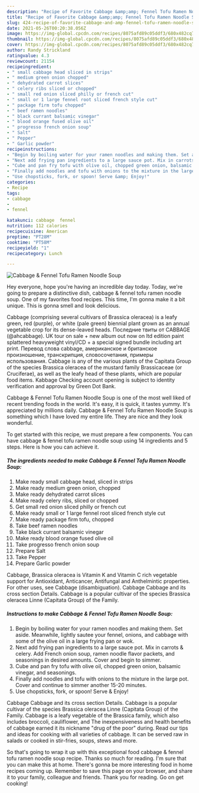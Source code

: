 ```yaml
---
description: "Recipe of Favorite Cabbage &amp;amp; Fennel Tofu Ramen Noodle Soup"
title: "Recipe of Favorite Cabbage &amp;amp; Fennel Tofu Ramen Noodle Soup"
slug: 424-recipe-of-favorite-cabbage-and-amp-fennel-tofu-ramen-noodle-soup
date: 2021-05-26T00:20:38.056Z
image: https://img-global.cpcdn.com/recipes/8075afd89c05ddf3/680x482cq70/cabbage-fennel-tofu-ramen-noodle-soup-recipe-main-photo.jpg
thumbnail: https://img-global.cpcdn.com/recipes/8075afd89c05ddf3/680x482cq70/cabbage-fennel-tofu-ramen-noodle-soup-recipe-main-photo.jpg
cover: https://img-global.cpcdn.com/recipes/8075afd89c05ddf3/680x482cq70/cabbage-fennel-tofu-ramen-noodle-soup-recipe-main-photo.jpg
author: Randy Strickland
ratingvalue: 4.3
reviewcount: 21154
recipeingredient:
- " small cabbage head sliced in strips"
- " medium green onion chopped"
- " dehydrated carrot slices"
- " celery ribs sliced or chopped"
- " small red onion sliced philly or french cut"
- " small or 1 large fennel root sliced french style cut"
- " package firm tofu chopped"
- " beef ramen noodles"
- " black currant balsamic vinegar"
- " blood orange fused olive oil"
- " progresso french onion soup"
- " Salt"
- " Pepper"
- " Garlic powder"
recipeinstructions:
- "Begin by boiling water for your ramen noodles and making them. Set aside. Meanwhile, lightly sautee your fennel, onions, and cabbage with some of the olive oil in a large frying pan or wok."
- "Next add frying pan ingredients to a large sauce pot. Mix in carrots &amp; celery. Add French onion soup, ramen noodle flavor packets, and seasonings in desired amounts. Cover and begin to simmer."
- "Cube and pan fry tofu with olive oil, chopped green onion, balsamic vinegar, and seasonings."
- "Finally add noodles and tofu with onions to the mixture in the large pot. Cover and continue to simmer another 15-20 minutes."
- "Use chopsticks, fork, or spoon! Serve &amp; Enjoy!"
categories:
- Recipe
tags:
- cabbage
- 
- fennel

katakunci: cabbage  fennel 
nutrition: 112 calories
recipecuisine: American
preptime: "PT28M"
cooktime: "PT58M"
recipeyield: "1"
recipecategory: Lunch

---
```



![Cabbage &amp; Fennel Tofu Ramen Noodle Soup](https://img-global.cpcdn.com/recipes/8075afd89c05ddf3/680x482cq70/cabbage-fennel-tofu-ramen-noodle-soup-recipe-main-photo.jpg)

Hey everyone, hope you're having an incredible day today. Today, we're going to prepare a distinctive dish, cabbage &amp; fennel tofu ramen noodle soup. One of my favorites food recipes. This time, I'm gonna make it a bit unique. This is gonna smell and look delicious.

Cabbage (comprising several cultivars of Brassica oleracea) is a leafy green, red (purple), or white (pale green) biennial plant grown as an annual vegetable crop for its dense-leaved heads. Последние твиты от CABBAGE (@ahcabbage). UK tour on sale + new album out now on ltd edition paint splattered heavyweight vinyl/CD + a special signed bundle including art print. Перевод слова cabbage, американское и британское произношение, транскрипция, словосочетания, примеры использования. Cabbage is any of the various plants of the Capitata Group of the species Brassica oleracea of the mustard family Brassicaceae (or Cruciferae), as well as the leafy head of these plants, which are popular food items. Kabbage Checking account opening is subject to identity verification and approval by Green Dot Bank.

Cabbage &amp; Fennel Tofu Ramen Noodle Soup is one of the most well liked of recent trending foods in the world. It's easy, it is quick, it tastes yummy. It's appreciated by millions daily. Cabbage &amp; Fennel Tofu Ramen Noodle Soup is something which I have loved my entire life. They are nice and they look wonderful.


To get started with this recipe, we must prepare a few components. You can have cabbage &amp; fennel tofu ramen noodle soup using 14 ingredients and 5 steps. Here is how you can achieve it.

<!--inarticleads1-->

##### The ingredients needed to make Cabbage &amp; Fennel Tofu Ramen Noodle Soup:

1. Make ready  small cabbage head, sliced in strips
1. Make ready  medium green onion, chopped
1. Make ready  dehydrated carrot slices
1. Make ready  celery ribs, sliced or chopped
1. Get  small red onion sliced philly or french cut
1. Make ready  small or 1 large fennel root sliced french style cut
1. Make ready  package firm tofu, chopped
1. Take  beef ramen noodles
1. Take  black currant balsamic vinegar
1. Make ready  blood orange fused olive oil
1. Take  progresso french onion soup
1. Prepare  Salt
1. Take  Pepper
1. Prepare  Garlic powder


Cabbage, Brassica oleracea is Vitamin K and Vitamin C rich vegetable support for Antioxidant, Anticancer, Antifungal and Anthelmintic properties. For other uses, see Cabbage (disambiguation). Cabbage Cabbage and its cross section Details. Cabbage is a popular cultivar of the species Brassica oleracea Linne (Capitata Group) of the Family. 

<!--inarticleads2-->

##### Instructions to make Cabbage &amp; Fennel Tofu Ramen Noodle Soup:

1. Begin by boiling water for your ramen noodles and making them. Set aside. Meanwhile, lightly sautee your fennel, onions, and cabbage with some of the olive oil in a large frying pan or wok.
1. Next add frying pan ingredients to a large sauce pot. Mix in carrots &amp; celery. Add French onion soup, ramen noodle flavor packets, and seasonings in desired amounts. Cover and begin to simmer.
1. Cube and pan fry tofu with olive oil, chopped green onion, balsamic vinegar, and seasonings.
1. Finally add noodles and tofu with onions to the mixture in the large pot. Cover and continue to simmer another 15-20 minutes.
1. Use chopsticks, fork, or spoon! Serve &amp; Enjoy!


Cabbage Cabbage and its cross section Details. Cabbage is a popular cultivar of the species Brassica oleracea Linne (Capitata Group) of the Family. Cabbage is a leafy vegetable of the Brassica family, which also includes broccoli, cauliflower, and The inexpensiveness and health benefits of cabbage earned it its nickname &#34;drug of the poor&#34; during. Read our tips and ideas for cooking with all varieties of cabbage. It can be served raw in salads or cooked in stir-fries, soups, stews and more. 

So that's going to wrap it up with this exceptional food cabbage &amp; fennel tofu ramen noodle soup recipe. Thanks so much for reading. I'm sure that you can make this at home. There's gonna be more interesting food in home recipes coming up. Remember to save this page on your browser, and share it to your family, colleague and friends. Thank you for reading. Go on get cooking!
